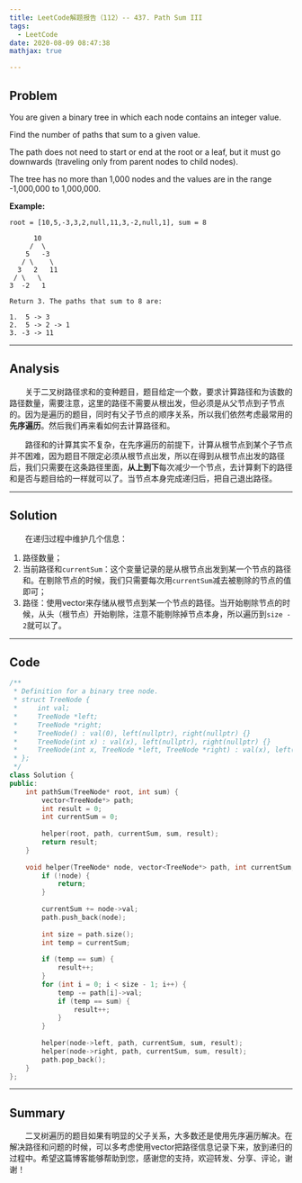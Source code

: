 ```yaml
---
title: LeetCode解题报告（112）-- 437. Path Sum III
tags:
  - LeetCode
date: 2020-08-09 08:47:38
mathjax: true

---
```


## Problem

You are given a binary tree in which each node contains an integer value.

Find the number of paths that sum to a given value.

The path does not need to start or end at the root or a leaf, but it must go downwards (traveling only from parent nodes to child nodes).

The tree has no more than 1,000 nodes and the values are in the range -1,000,000 to 1,000,000.

<!-- more -->

**Example:**

```
root = [10,5,-3,3,2,null,11,3,-2,null,1], sum = 8

      10
     /  \
    5   -3
   / \    \
  3   2   11
 / \   \
3  -2   1

Return 3. The paths that sum to 8 are:

1.  5 -> 3
2.  5 -> 2 -> 1
3. -3 -> 11
```

------

## Analysis

&emsp;&emsp;关于二叉树路径求和的变种题目，题目给定一个数，要求计算路径和为该数的路径数量，需要注意，这里的路径不需要从根出发，但必须是从父节点到子节点的。因为是遍历的题目，同时有父子节点的顺序关系，所以我们依然考虑最常用的**先序遍历**。然后我们再来看如何去计算路径和。

&emsp;&emsp;路径和的计算其实不复杂，在先序遍历的前提下，计算从根节点到某个子节点并不困难，因为题目不限定必须从根节点出发，所以在得到从根节点出发的路径后，我们只需要在这条路径里面，**从上到下**每次减少一个节点，去计算剩下的路径和是否与题目给的一样就可以了。当节点本身完成递归后，把自己退出路径。

------

## Solution

&emsp;&emsp;在递归过程中维护几个信息：

1. 路径数量；
2. 当前路径和`currentSum`：这个变量记录的是从根节点出发到某一个节点的路径和。在剔除节点的时候，我们只需要每次用`currentSum`减去被剔除的节点的值即可；
3. 路径：使用vector来存储从根节点到某一个节点的路径。当开始剔除节点的时候，从头（根节点）开始剔除，注意不能剔除掉节点本身，所以遍历到`size - 2`就可以了。

------

## Code

```c++
/**
 * Definition for a binary tree node.
 * struct TreeNode {
 *     int val;
 *     TreeNode *left;
 *     TreeNode *right;
 *     TreeNode() : val(0), left(nullptr), right(nullptr) {}
 *     TreeNode(int x) : val(x), left(nullptr), right(nullptr) {}
 *     TreeNode(int x, TreeNode *left, TreeNode *right) : val(x), left(left), right(right) {}
 * };
 */
class Solution {
public:
    int pathSum(TreeNode* root, int sum) {
        vector<TreeNode*> path;
        int result = 0;
        int currentSum = 0;
        
        helper(root, path, currentSum, sum, result);
        return result;
    }
    
    void helper(TreeNode* node, vector<TreeNode*> path, int currentSum, const int sum, int& result) {
        if (!node) {
            return;
        }
        
        currentSum += node->val;
        path.push_back(node);
        
        int size = path.size();
        int temp = currentSum;
        
        if (temp == sum) {
            result++;
        }
        for (int i = 0; i < size - 1; i++) {
            temp -= path[i]->val;
            if (temp == sum) {
                result++;
            }
        }
        
        helper(node->left, path, currentSum, sum, result);
        helper(node->right, path, currentSum, sum, result);
        path.pop_back();
    }
};
```

------

## Summary

&emsp;&emsp;二叉树遍历的题目如果有明显的父子关系，大多数还是使用先序遍历解决。在解决路径和问题的时候，可以多考虑使用vector把路径信息记录下来，放到递归的过程中。希望这篇博客能够帮助到您，感谢您的支持，欢迎转发、分享、评论，谢谢！
